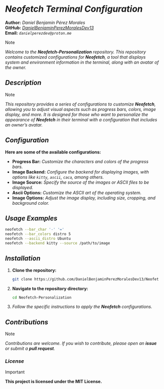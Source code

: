 <!-- Author: Daniel Benjamin Perez Morales -->
<!-- GitHub: https://github.com/DanielBenjaminPerezMoralesDev13 -->
<!-- GitLab: https://gitlab.com/DanielBenjaminPerezMoralesDev13 -->
<!-- Email: danielperezdev@proton.me -->

# ***Neofetch Terminal Configuration***

**Author:** *Daniel Benjamin Pérez Morales*  
**GitHub:** *[DanielBenjaminPerezMoralesDev13](https://github.com/DanielBenjaminPerezMoralesDev13 "https://github.com/DanielBenjaminPerezMoralesDev13")*  
**Email:** *`danielperezdev@proton.me`*

> [!NOTE]
> *Welcome to the **Neofetch-Personalization** repository. This repository contains customized configurations for **Neofetch**, a tool that displays system and environment information in the terminal, along with an avatar of the owner.*

## ***Description***

> [!NOTE]
> *This repository provides a series of configurations to customize **Neofetch**, allowing you to adjust visual aspects such as progress bars, colors, image display, and more. It is designed for those who want to personalize the appearance of **Neofetch** in their terminal with a configuration that includes an owner’s avatar.*

## ***Configuration***

**Here are some of the available configurations:**

- **Progress Bar:** *Customize the characters and colors of the progress bars.*
- **Image Backend:** *Configure the backend for displaying images, with options like `kitty`, `ascii`, `caca`, among others.*
- **Image Source:** *Specify the source of the images or ASCII files to be displayed.*
- **Ascii Options:** *Customize the ASCII art of the operating system.*
- **Image Options:** *Adjust the image display, including size, cropping, and background color.*

## ***Usage Examples***

```bash
neofetch --bar_char '-' '='
neofetch --bar_colors distro 5
neofetch --ascii_distro Ubuntu
neofetch --backend kitty --source /path/to/image
```

## ***Installation***

1. **Clone the repository:**

   ```bash
   git clone https://github.com/DanielBenjaminPerezMoralesDev13/Neofetch-Personalization --depth=1 --verbose
   ```

2. **Navigate to the repository directory:**

   ```bash
   cd Neofetch-Personalization
   ```

3. *Follow the specific instructions to apply the **Neofetch** configurations.*

## ***Contributions***

> [!NOTE]
> *Contributions are welcome. If you wish to contribute, please open an **issue** or submit a **pull request**.*

### ***License***

> [!IMPORTANT]
> **This project is licensed under the MIT License.**
